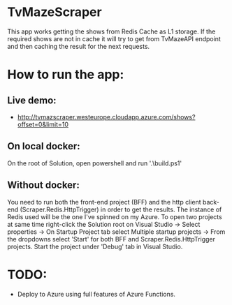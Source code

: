 # TvMazeScraper

This app works getting the shows from Redis Cache as L1 storage. If the required shows are not in cache it will try to get from TvMazeAPI endpoint and then caching the result for the next requests.

# How to run the app:

## Live demo:
  - http://tvmazscraper.westeurope.cloudapp.azure.com/shows?offset=0&limit=10
## On local docker:
  On the root of Solution, open powershell and run '.\build.ps1'
  
## Without docker:
  You need to run both the front-end project (BFF) and the http client back-end (Scraper.Redis.HttpTrigger) in order to get the results. The instance of Redis used will be the one I've spinned on my Azure.
  To open two projects at same time right-click the Solution root on Visual Studio -> Select properties -> On Startup Project tab select Multiple startup projects -> From the dropdowns select 'Start' for both BFF and Scraper.Redis.HttpTrigger projects.
  Start the project under 'Debug' tab in Visual Studio.
   
  
# TODO:
- Deploy to Azure using full features of Azure Functions.
